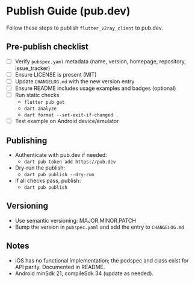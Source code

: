 # Publish Guide (pub.dev)

Follow these steps to publish `flutter_v2ray_client` to pub.dev.

## Pre-publish checklist
- [ ] Verify `pubspec.yaml` metadata (name, version, homepage, repository, issue_tracker)
- [ ] Ensure LICENSE is present (MIT)
- [ ] Update `CHANGELOG.md` with the new version entry
- [ ] Ensure README includes usage examples and badges (optional)
- [ ] Run static checks
  - `flutter pub get`
  - `dart analyze`
  - `dart format --set-exit-if-changed .`
- [ ] Test example on Android device/emulator

## Publishing
- Authenticate with pub.dev if needed:
  - `dart pub token add https://pub.dev`
- Dry-run the publish:
  - `dart pub publish --dry-run`
- If all checks pass, publish:
  - `dart pub publish`

## Versioning
- Use semantic versioning: MAJOR.MINOR.PATCH
- Bump the version in `pubspec.yaml` and add the entry to `CHANGELOG.md`

## Notes
- iOS has no functional implementation; the podspec and class exist for API parity. Documented in README.
- Android minSdk 21, compileSdk 34 (update as needed).
